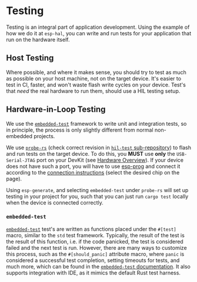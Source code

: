 # Testing

Testing is an integral part of application development. Using the example of how we do it at `esp-hal`, you can write and run tests for your application that run on the hardware itself.

## Host Testing

Where possible, and where it makes sense, you should try to test as much as possible on your host machine, not on the target device. It's easier to test in CI, faster, and won't waste flash write cycles on your device. Test's that _need_ the real hardware to run them, should use a HIL testing setup.

## Hardware-in-Loop Testing

We use the [`embedded-test`] framework to write unit and integration tests, so in principle, the process is only slightly different from normal non-embedded projects.

We use [`probe-rs`] (check correct revision in [`hil-test` sub-repository]) to flash and run tests on the target device. To do this, you **MUST** use **only** the `USB-Serial-JTAG` port on your DevKit (see [Hardware Overview](../introduction/hardware-overview.md)). If your device does not have such a port, you will have to use [esp-prog] and connect it according to the [connection instructions] (select the desired chip on the page). 

Using `esp-generate`, and selecting `embedded-test` under `probe-rs` will set up testing in your project for you, such that you can just run `cargo test` locally when the device is connected correctly.

### `embedded-test`

[`embedded-test`] test's are written as functions placed under the `#[test]` macro, similar to the `std` test framework. Typically, the result of the test is the result of this function, i.e. if the code panicked, the test is considered failed and the next test is run. However, there are many ways to customize this process, such as the `#[should_panic]` attribute macro, where `panic` is considered a successful test completion, setting timeouts for tests, and much more, which can be found in the [`embedded-test` documentation]. It also supports integration with IDE, as it mimics the default Rust test harness.

[`embedded-test`]: https://github.com/probe-rs/embedded-test
[`probe-rs`]: https://probe.rs
[`hil-test` sub-repository]: https://github.com/esp-rs/esp-hal/tree/main/hil-test
[esp-prog]:  https://docs.espressif.com/projects/esp-dev-kits/en/latest/other/esp-prog/user_guide.html
[connection instructions]: https://docs.espressif.com/projects/esp-idf/en/v5.2.3/esp32s2/api-guides/jtag-debugging/configure-other-jtag.html
[`embedded-test` documentation]: https://docs.rs/embedded-test/0.6.2/embedded_test/